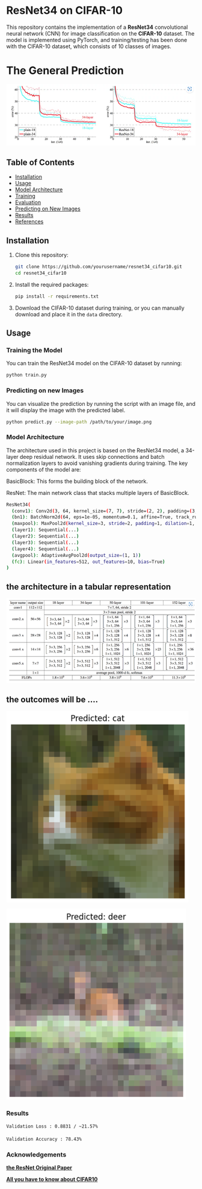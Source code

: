 # ResNet34 on CIFAR-10

This repository contains the implementation of a **ResNet34** convolutional neural network (CNN) for image classification on the **CIFAR-10** dataset. The model is implemented using PyTorch, and training/testing has been done with the CIFAR-10 dataset, which consists of 10 classes of images.

# The General Prediction

![alt text](readme/image-2.png)


## Table of Contents
- [Installation](https://pypi.org/project/cifar10/)
- [Usage](https://neurohive.io/en/popular-networks/resnet/)
- [Model Architecture](https://neurohive.io/en/popular-networks/resnet/)
- [Training](#training)
- [Evaluation](#evaluation)
- [Predicting on New Images](#predicting-on-new-images)
- [Results](#results)
- [References](#references)

## Installation

1. Clone this repository:
    ```bash
    git clone https://github.com/yourusername/resnet34_cifar10.git
    cd resnet34_cifar10
    ```

2. Install the required packages:
    ```bash
    pip install -r requirements.txt
    ```

3. Download the CIFAR-10 dataset during training, or you can manually download and place it in the `data` directory.

## Usage

### Training the Model

You can train the ResNet34 model on the CIFAR-10 dataset by running:

```bash
python train.py
```

### Predicting on new Images

You can visualize the prediction by running the script with an image file, and it will display the image with the predicted label.

```bash
python predict.py --image-path /path/to/your/image.png
```

### Model Architecture

The architecture used in this project is based on the ResNet34 model, a 34-layer deep residual network. It uses skip connections and batch normalization layers to avoid vanishing gradients during training. The key components of the model are:

BasicBlock: This forms the building block of the network.

ResNet: The main network class that stacks multiple layers of BasicBlock.
```bash
ResNet34(
  (conv1): Conv2d(3, 64, kernel_size=(7, 7), stride=(2, 2), padding=(3, 3), bias=False)
  (bn1): BatchNorm2d(64, eps=1e-05, momentum=0.1, affine=True, track_running_stats=True)
  (maxpool): MaxPool2d(kernel_size=3, stride=2, padding=1, dilation=1, ceil_mode=False)
  (layer1): Sequential(...)
  (layer2): Sequential(...)
  (layer3): Sequential(...)
  (layer4): Sequential(...)
  (avgpool): AdaptiveAvgPool2d(output_size=(1, 1))
  (fc): Linear(in_features=512, out_features=10, bias=True)
)
```
## the architecture in a tabular representation

![alt text](readme/image-3.png)

## the outcomes will be ....

![alt text](readme/image-1.png)

![alt text](readme/image.png)

### Results 
```bash
Validation Loss : 0.8831 / ~21.57%

Validation Accuracy : 78.43%
```


### Acknowledgements

[**the ResNet Original Paper**](https://arxiv.org/pdf/1512.03385)

[**All you have to know about CIFAR10**](https://pypi.org/project/cifar10/)

